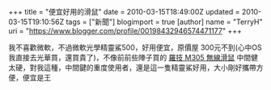 +++
title = "便宜好用的滑鼠"
date = 2010-03-15T18:49:00Z
updated = 2010-03-15T19:10:56Z
tags = ["新聞"]
blogimport = true 
[author]
	name = "TerryH"
	uri = "https://www.blogger.com/profile/00198432946574471177"
+++

我不喜歡微軟，不過微軟光學精靈鯊500，好用便宜，原價屋 300元不到(心中OS我直接去光華買，還買貴了)，不像前前些陣子買的 <a href="/2010/02/m305.html">羅技 M305 無線滑鼠</a> 中間健太硬，對我這種，中間鍵的重度使用者，還是這一隻精靈鯊好用，大小剛好攜帶方便，便宜是王
